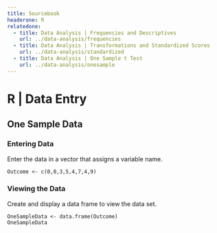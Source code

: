 ```yaml
---
title: Sourcebook
headerone: R
relatedone:
  - title: Data Analysis | Frequencies and Descriptives
    url: ../data-analysis/frequencies
  - title: Data Analysis | Transformations and Standardized Scores
    url: ../data-analysis/standardized
  - title: Data Analysis | One Sample t Test
    url: ../data-analysis/onesample
---
```


# R | Data Entry

## One Sample Data

### Entering Data

Enter the data in a vector that assigns a variable name.

```{r}
Outcome <- c(0,0,3,5,4,7,4,9)
```

### Viewing the Data

Create and display a data frame to view the data set.

```{r}
OneSampleData <- data.frame(Outcome)
OneSampleData
```
